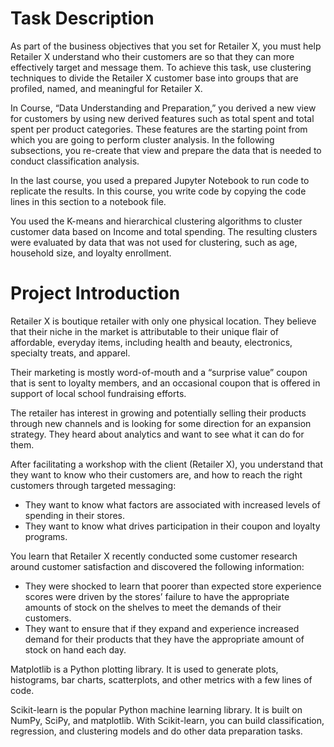 # Task Description

As part of the business objectives that you set for Retailer X, you must help Retailer X understand who their customers are so that they can more
effectively target and message them. To achieve this task, use clustering techniques to divide the Retailer X customer base into groups that are profiled,
named, and meaningful for Retailer X.

In Course, “Data Understanding and Preparation,” you derived a new view for customers by using new derived features such as total spent and total spent per 
product categories. These features are the starting point from which you are going to perform cluster analysis. In the following subsections, you re-create 
that view and prepare the data that is needed to conduct classification analysis.

In the last course, you used a prepared Jupyter Notebook to run code to replicate the results. In this course, you write code by copying the code lines in this section 
to a notebook file.

You used the K-means and hierarchical clustering algorithms to cluster customer data based on Income and total spending.
The resulting clusters were evaluated by data that was not used for clustering, such as age, household size, and loyalty enrollment.





# Project Introduction

Retailer X is boutique retailer with only one physical location. They believe that their niche in the market is attributable to their unique flair of affordable,
everyday items, including health and beauty, electronics, specialty treats, and apparel.

Their marketing is mostly word-of-mouth and a “surprise value” coupon that is sent to loyalty members, and an occasional coupon that is offered in support of local 
school fundraising efforts.

The retailer has interest in growing and potentially selling their products through new channels and is looking for some direction for an expansion strategy.
They heard about analytics and want to see what it can do for them.

After facilitating a workshop with the client (Retailer X), you understand that they want to know who their customers are, and how to reach the right customers
through targeted messaging:

- They want to know what factors are associated with increased levels of spending in their stores.
- They want to know what drives participation in their coupon and loyalty programs.

You learn that Retailer X recently conducted some customer research around customer satisfaction and discovered the following information:
- They were shocked to learn that poorer than expected store experience scores were driven by the stores’ failure to have the appropriate amounts of 
   stock on the shelves to meet the demands of their customers.
- They want to ensure that if they expand and experience increased demand for their products that they have the appropriate amount of stock on hand each day.



Matplotlib is a Python plotting library. It is used to generate plots, histograms, bar charts, scatterplots, and other metrics with a few lines of code.

Scikit-learn is the popular Python machine learning library. It is built on NumPy, SciPy, and matplotlib. With Scikit-learn, you can build classification, regression, and clustering models and do other data preparation tasks.


